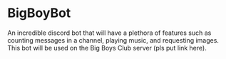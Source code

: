 # BigBoyBot
An incredible discord bot that will have a plethora of features such as counting messages in a channel, playing music, and requesting images. This bot will be used on the Big Boys Club server (pls put link here).
